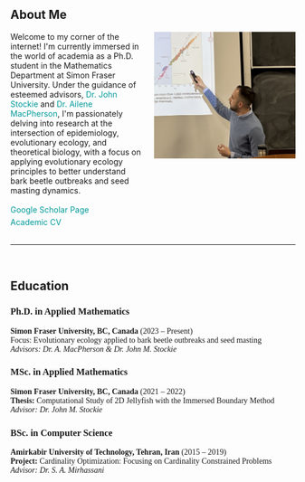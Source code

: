 <h2>About Me</h2>

<div style="display: flex; align-items: center; justify-content: space-between; align-items: flex-start;">

<!-- Text Section -->
<div style="flex: 1; margin-right: 20px;">
Welcome to my corner of the internet! I'm currently immersed in the world of academia as a Ph.D. student in the Mathematics Department at Simon Fraser University. Under the guidance of esteemed advisors, <a href="https://www.sfu.ca/~jstockie/" target="_blank" style="text-decoration: none; color: #009999;">Dr. John Stockie</a> and <a href="https://amacp.github.io" target="_blank" style="text-decoration: none; color: #009999;">Dr. Ailene MacPherson</a>, I'm passionately delving into research at the intersection of epidemiology, evolutionary ecology, and theoretical biology, with a focus on applying evolutionary ecology principles to better understand bark beetle outbreaks and seed masting dynamics.<br><br>
<a href="https://scholar.google.com/citations?user=wQ4KU-YAAAAJ&hl=en" target="_blank" style="text-decoration: none; color: #009999;">Google Scholar Page</a><br>
<div style="margin-top: 5px;">
<a href="CV.pdf" target="_blank" style="text-decoration: none; color: #009999;">Academic CV</a>
</div>
</div>

 <!-- Image Section -->
 <div style="text-align: center; flex: 0 0 250px;">
 <img src="defence.png" alt="Mahdi Salehzadeh" style="max-width: 250px; margin-bottom: 20px;">
 </div>

 </div><br>

---
<br>

<h2> Education </h2>

<div style="font-family: 'Times New Roman', serif;">
  <h3 style="font-weight: bold;">Ph.D. in Applied Mathematics</h3>
  <p><strong>Simon Fraser University, BC, Canada</strong> (2023 – Present)<br>
  Focus: Evolutionary ecology applied to bark beetle outbreaks and seed masting<br>
  <em>Advisors: Dr. A. MacPherson & Dr. John M. Stockie</em></p>

  <h3 style="font-weight: bold;">MSc. in Applied Mathematics</h3>
  <p><strong>Simon Fraser University, BC, Canada</strong> (2021 – 2022)<br>
  <strong>Thesis:</strong> Computational Study of 2D Jellyfish with the Immersed Boundary Method<br>
  <em>Advisor: Dr. John M. Stockie</em></p>

  <h3 style="font-weight: bold;">BSc. in Computer Science</h3>
  <p><strong>Amirkabir University of Technology, Tehran, Iran</strong> (2015 – 2019)<br>
  <strong>Project:</strong> Cardinality Optimization: Focusing on Cardinality Constrained Problems<br>
  <em>Advisor: Dr. S. A. Mirhassani</em></p>
</div>

